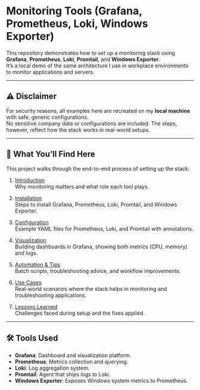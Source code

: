 # Monitoring Tools (Grafana, Prometheus, Loki, Windows Exporter)

This repository demonstrates how to set up a monitoring stack using **Grafana**, **Prometheus**, **Loki**, **Promtail**, and **Windows Exporter**.  
It’s a local demo of the same architecture I use in workplace environments to monitor applications and servers.

---

## ⚠️ Disclaimer
For security reasons, all examples here are recreated on my **local machine** with safe, generic configurations.  
No sensitive company data or configurations are included. The steps, however, reflect how the stack works in real-world setups.

---

## 📖 What You’ll Find Here
This project walks through the end-to-end process of setting up the stack:

1. [Introduction](01-introduction.md)  
   Why monitoring matters and what role each tool plays.  

2. [Installation](02-installation.md)  
   Steps to install Grafana, Prometheus, Loki, Promtail, and Windows Exporter.  

3. [Configuration](03-configuration.md)  
   Example YAML files for Prometheus, Loki, and Promtail with annotations.  

4. [Visualization](04-visualization.md)  
   Building dashboards in Grafana, showing both metrics (CPU, memory) and logs.  

5. [Automation & Tips](05-automation.md)  
   Batch scripts, troubleshooting advice, and workflow improvements. 

6. [Use Cases](docs/06-Use_Cases.md)  
   Real-world scenarios where the stack helps in monitoring and troubleshooting applications.  

7. [Lessons Learned](docs/07-Lessons_Learned.md)  
   Challenges faced during setup and the fixes applied.  

---

## 🛠 Tools Used
- **Grafana**: Dashboard and visualization platform.  
- **Prometheus**: Metrics collection and querying.  
- **Loki**: Log aggregation system.  
- **Promtail**: Agent that ships logs to Loki.  
- **Windows Exporter**: Exposes Windows system metrics to Prometheus.  


